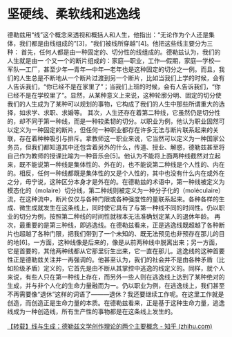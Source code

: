 # 坚硬线、柔软线和逃逸线

德勒兹用“线”这个概念来透视和概括人和人生，他指出：“无论作为个人还是集体，我们都是由线组成的”[3]，“我们被线所穿越”[4]。他把这些线主要分为三种： 首先，任何人都是由一种固定的、切分性的线组成的。德勒兹认为，我们的人生就是由一 个又一个的断片组成的：家庭—职业，工作—假期，家庭—学校—军队—工厂，甚至少年—青年—中年—老年也是这种固定的切分之一例。而且，我们的人生总是不断地从一个断片过渡到另一个断片，比如当我们上学的时候，会有人告诉我们，“你已经不是在家里了”；当我们上班的时候，会有人告诉我们，“你已经不是在学校里了”。显然，从某种意义上来说，这种轮廓分明、固定的切分使我们的人生成为了某种可以规划的事物，它构成了我们的人生中那些所谓重大的选择，如求学、求职、求婚等。
其次，人生还存在着第二种线，它虽然仍是切分性的，却不同于第一种线，而是一种较柔韧的切分。以职业为例，他认为职业固然可以定义为一种固定的断片，但任何一种职业都存在许多无法与断片联系起来的关联，存在着种种吸引与排斥。拿教师这一职业来说，它当然可以定义为一种国家公务员，但我们都知道其中还包含着另外的什么，传道、授业、解惑，德勒兹甚至将自己作为教师的授课比喻为一种音乐会[5]。他认为不能将上面两种线截然对立起来，既不能说第一种线是集体性的、外在的，也不能说第二种线是个人性的、内在的。相反，任何一种线都既是集体性的又是个人性的，其中也没有什么内在或外在之分，毋宁说，这种区分本身才是外在的。在德勒兹的术语中，第一种线被定义为模态化的（molaire）切分线，第二种线则被定义为一种分子化的（moléculaire）流，在这种流中，断片仅仅与各种门限或各种强度性的量联系起来。各种各样的生成、微生成就发生在这条线上，同时使它具有了与第一种线不同的时间性。仍以职业的切分为例，按照第二种线的时间性就根本无法准确划定某人的退休年龄。
再次，最重要的是第三种线，即逃逸线。在德勒兹看来，正是逃逸线既超越了各种断片也超越了各种门限，把我们带到了一个未知的、既无法预见也非预存在那儿的目的地[6]。一方面，这种线像是后来的，像是从前两种线中脱离出来；另一方面，它是首要的，其他两种线都从它那里衍生出来，它一直在那儿。逃逸线的这种首要性正是德勒兹关注并一再强调的。他甚至认为，我们的社会并不是由各种矛盾（比如阶级矛盾）定义的，它首先是由不断从其掌控中逃逸的线定义的。同样，就个人来说，有些人只在第一种线上存在，而另外一些人则在逃逸线上达到了某种绝对的生成，并与非个人化的生命力量融而为一。仍以职业为例，在逃逸线上，我们甚至不再需要像“退休”这样的词语了———退休？我还要继续工作呢。在这里工作就是创造，而创造正是生命力量的本质。在德勒兹看来，正是基于这种生命力量，逃逸线成为一种创造线，所有生产性的事物都是在这条线上发生的。

[【转载】线与生成：德勒兹文学创作理论的两个主要概念 - 知乎 (zhihu.com)](https://zhuanlan.zhihu.com/p/405970356)
